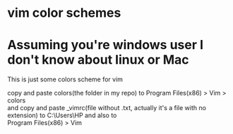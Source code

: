 # vim color schemes
# Assuming you're windows user I don't know about linux or Mac

This is just some colors scheme for vim 

copy and paste colors(the folder in my repo) to Program Files(x86) > Vim > colors                                                       
and copy and paste _vimrc(file without .txt, actually it's a file with no extension) to C:\Users\HP
and also to                                                                                                                         
Program Files(x86) > Vim
